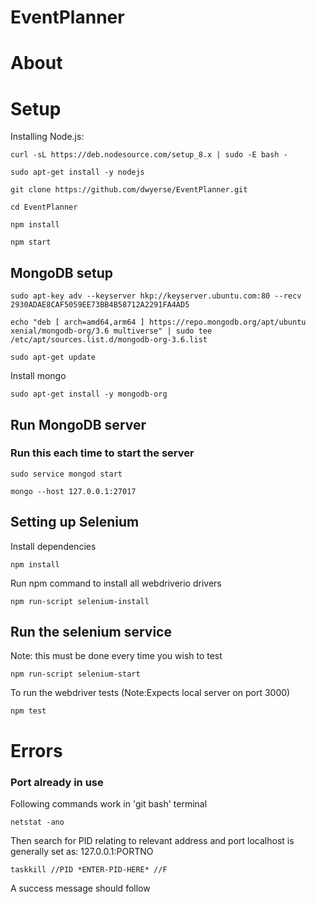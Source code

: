 # EventPlanner

# About

# Setup

Installing Node.js:

```
curl -sL https://deb.nodesource.com/setup_8.x | sudo -E bash -
```
```
sudo apt-get install -y nodejs
```
```
git clone https://github.com/dwyerse/EventPlanner.git
```
```
cd EventPlanner
```
```
npm install
```
```
npm start
```

## MongoDB setup
```
sudo apt-key adv --keyserver hkp://keyserver.ubuntu.com:80 --recv 2930ADAE8CAF5059EE73BB4B58712A2291FA4AD5
```
```
echo "deb [ arch=amd64,arm64 ] https://repo.mongodb.org/apt/ubuntu xenial/mongodb-org/3.6 multiverse" | sudo tee /etc/apt/sources.list.d/mongodb-org-3.6.list
```
```
sudo apt-get update
```
Install mongo
```
sudo apt-get install -y mongodb-org
```
## Run MongoDB server
### Run this each time to start the server
```
sudo service mongod start
```
```   
mongo --host 127.0.0.1:27017
```

## Setting up Selenium
Install dependencies
```
npm install
```
Run npm command to install all webdriverio drivers
```
npm run-script selenium-install
```
## Run the selenium service 
Note: this must be done every time you wish to test
```
npm run-script selenium-start
```
To run the webdriver tests (Note:Expects local server on port 3000)
```
npm test
```

# Errors
### Port already in use
Following commands work in 'git bash' terminal
```
netstat -ano
```
Then search for PID relating to relevant address and port
localhost is generally set as: 127.0.0.1:PORTNO
```
taskkill //PID *ENTER-PID-HERE* //F
```
A success message should follow
